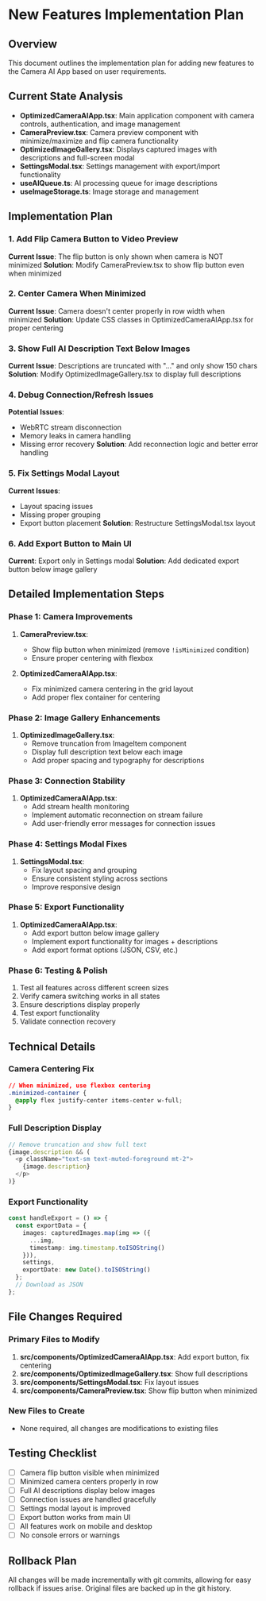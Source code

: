 # New Features Implementation Plan

## Overview
This document outlines the implementation plan for adding new features to the Camera AI App based on user requirements.

## Current State Analysis
- **OptimizedCameraAIApp.tsx**: Main application component with camera controls, authentication, and image management
- **CameraPreview.tsx**: Camera preview component with minimize/maximize and flip camera functionality
- **OptimizedImageGallery.tsx**: Displays captured images with descriptions and full-screen modal
- **SettingsModal.tsx**: Settings management with export/import functionality
- **useAIQueue.ts**: AI processing queue for image descriptions
- **useImageStorage.ts**: Image storage and management

## Implementation Plan

### 1. Add Flip Camera Button to Video Preview
**Current Issue**: The flip button is only shown when camera is NOT minimized
**Solution**: Modify CameraPreview.tsx to show flip button even when minimized

### 2. Center Camera When Minimized
**Current Issue**: Camera doesn't center properly in row width when minimized
**Solution**: Update CSS classes in OptimizedCameraAIApp.tsx for proper centering

### 3. Show Full AI Description Text Below Images
**Current Issue**: Descriptions are truncated with "..." and only show 150 chars
**Solution**: Modify OptimizedImageGallery.tsx to display full descriptions

### 4. Debug Connection/Refresh Issues
**Potential Issues**: 
- WebRTC stream disconnection
- Memory leaks in camera handling
- Missing error recovery
**Solution**: Add reconnection logic and better error handling

### 5. Fix Settings Modal Layout
**Current Issues**: 
- Layout spacing issues
- Missing proper grouping
- Export button placement
**Solution**: Restructure SettingsModal.tsx layout

### 6. Add Export Button to Main UI
**Current**: Export only in Settings modal
**Solution**: Add dedicated export button below image gallery

## Detailed Implementation Steps

### Phase 1: Camera Improvements
1. **CameraPreview.tsx**: 
   - Show flip button when minimized (remove `!isMinimized` condition)
   - Ensure proper centering with flexbox

2. **OptimizedCameraAIApp.tsx**:
   - Fix minimized camera centering in the grid layout
   - Add proper flex container for centering

### Phase 2: Image Gallery Enhancements
1. **OptimizedImageGallery.tsx**:
   - Remove truncation from ImageItem component
   - Display full description text below each image
   - Add proper spacing and typography for descriptions

### Phase 3: Connection Stability
1. **OptimizedCameraAIApp.tsx**:
   - Add stream health monitoring
   - Implement automatic reconnection on stream failure
   - Add user-friendly error messages for connection issues

### Phase 4: Settings Modal Fixes
1. **SettingsModal.tsx**:
   - Fix layout spacing and grouping
   - Ensure consistent styling across sections
   - Improve responsive design

### Phase 5: Export Functionality
1. **OptimizedCameraAIApp.tsx**:
   - Add export button below image gallery
   - Implement export functionality for images + descriptions
   - Add export format options (JSON, CSV, etc.)

### Phase 6: Testing & Polish
1. Test all features across different screen sizes
2. Verify camera switching works in all states
3. Ensure descriptions display properly
4. Test export functionality
5. Validate connection recovery

## Technical Details

### Camera Centering Fix
```css
// When minimized, use flexbox centering
.minimized-container {
  @apply flex justify-center items-center w-full;
}
```

### Full Description Display
```typescript
// Remove truncation and show full text
{image.description && (
  <p className="text-sm text-muted-foreground mt-2">
    {image.description}
  </p>
)}
```

### Export Functionality
```typescript
const handleExport = () => {
  const exportData = {
    images: capturedImages.map(img => ({
      ...img,
      timestamp: img.timestamp.toISOString()
    })),
    settings,
    exportDate: new Date().toISOString()
  };
  // Download as JSON
};
```

## File Changes Required

### Primary Files to Modify
1. **src/components/OptimizedCameraAIApp.tsx**: Add export button, fix centering
2. **src/components/OptimizedImageGallery.tsx**: Show full descriptions
3. **src/components/SettingsModal.tsx**: Fix layout issues
4. **src/components/CameraPreview.tsx**: Show flip button when minimized

### New Files to Create
- None required, all changes are modifications to existing files

## Testing Checklist
- [ ] Camera flip button visible when minimized
- [ ] Minimized camera centers properly in row
- [ ] Full AI descriptions display below images
- [ ] Connection issues are handled gracefully
- [ ] Settings modal layout is improved
- [ ] Export button works from main UI
- [ ] All features work on mobile and desktop
- [ ] No console errors or warnings

## Rollback Plan
All changes will be made incrementally with git commits, allowing for easy rollback if issues arise. Original files are backed up in the git history.
